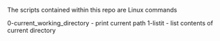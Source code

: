 The scripts contained within this repo are Linux commands

0-current_working_directory - print current path
1-listit - list contents of current directory
